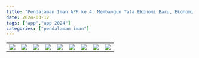 ```yaml
---
title: "Pendalaman Iman APP ke 4: Membangun Tata Ekonomi Baru, Ekonomi Ekologis Fransiskus"
date: 2024-03-12
tags: ["app","app 2024"]
categories: ["pendalaman iman"]
---
```

| | | | | | | | | | 
|---|---|---|---|---|---|---|---|---|
| ![](/img/app12mar24.avif) | ![](/img/app12mar243.avif) |  ![](/img/app12mar244.avif) | ![](/img/app12mar245.avif) | ![](/img/app12mar246.avif) | ![](/img/app12mar249.avif) | ![](/img/app12mar248.avif) | ![](/img/app12mar2410.avif) | ![](/img/app12mar2411.avif) |
